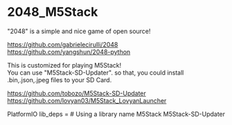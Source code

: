 # 2048_M5Stack
"2048" is a simple and nice game of open source!

https://github.com/gabrielecirulli/2048  
https://github.com/yangshun/2048-python  


This is customized for playing M5Stack!  
You can use "M5Stack-SD-Updater". so that, you could install .bin,.json,.jpeg files to your SD Card.  

https://github.com/tobozo/M5Stack-SD-Updater
https://github.com/lovyan03/M5Stack_LovyanLauncher


<BUILD>  
PlatformIO  
lib_deps =  
  # Using a library name  
  M5Stack  
  M5Stack-SD-Updater  


